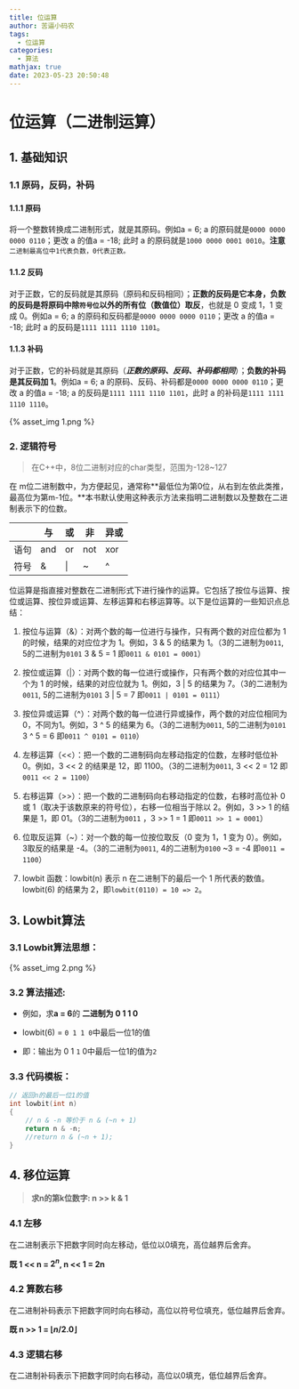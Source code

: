 ```yaml
---
title: 位运算
author: 苦逼小码农
tags:
  - 位运算
categories:
  - 算法
mathjax: true
date: 2023-05-23 20:50:48
---
```


# 位运算（二进制运算）



## 1. 基础知识

### 1.1 原码，反码，补码

#### 1.1.1 原码

将一个整数转换成二进制形式，就是其原码。例如a = 6; a 的原码就是`0000 0000 0000 0110`；更改 a 的值a = -18; 此时 a 的原码就是`1000 0000 0001 0010`。**注意**`二进制最高位中1代表负数，0代表正数。`

#### 1.1.2 反码

对于正数，它的反码就是其原码（原码和反码相同）；**正数的反码是它本身，负数的反码是将原码中除`符号位`以外的所有位（数值位）取反**，也就是 0 变成 1，1 变成 0。例如a = 6; a 的原码和反码都是`0000 0000 0000 0110`；更改 a 的值a = -18; 此时 a 的反码是`1111 1111 1110 1101`。

#### 1.1.3 补码

对于正数，它的补码就是其原码（***正数的原码、反码、补码都相同***）；**负数的补码是其反码加 1**。例如a = 6; a 的原码、反码、补码都是`0000 0000 0000 0110`；更改 a 的值a = -18; a 的反码是`1111 1111 1110 1101`，此时 a 的补码是`1111 1111 1110 1110`。

{% asset_img 1.png %}





### 2. 逻辑符号

> 在C++中，8位二进制对应的char类型，范围为-128~127

在 m位二进制数中，为方便起见，通常称**最低位为第0位，从右到左依此类推，最高位为第m-1位。**本书默认使用这种表示方法来指明二进制数以及整数在二进制表示下的位数。

|      | 与   | 或   | 非   | 异或 |
| ---- | ---- | ---- | ---- | ---- |
| 语句 | and  | or   | not  | xor  |
| 符号 | &    | \|   | ~    | ^    |

位运算是指直接对整数在二进制形式下进行操作的运算。它包括了按位与运算、按位或运算、按位异或运算、左移运算和右移运算等。以下是位运算的一些知识点总结：

1. 按位与运算（&）：对两个数的每一位进行与操作，只有两个数的对应位都为 1 的时候，结果的对应位才为 1。例如，3 & 5 的结果为 1。（3的二进制为`0011`, 5的二进制为`0101` 3 & 5 = 1 即`0011 & 0101 = 0001`）

2. 按位或运算（|）：对两个数的每一位进行或操作，只有两个数的对应位其中一个为 1 的时候，结果的对应位就为 1。例如，3 | 5 的结果为 7。（3的二进制为`0011`, 5的二进制为`0101` 3 | 5 = 7 即`0011 | 0101 = 0111`）
3. 按位异或运算（^）：对两个数的每一位进行异或操作，两个数的对应位相同为0，不同为1。例如，3 ^ 5 的结果为 6。（3的二进制为`0011`, 5的二进制为`0101` 3 ^ 5 = 6 即`0011 ^ 0101 = 0110`）
4. 左移运算（<<）：把一个数的二进制码向左移动指定的位数，左移时低位补 0。例如，3 << 2 的结果是 12，即 1100。（3的二进制为`0011`,  3 << 2 = 12 即`0011 << 2 = 1100`）
5. 右移运算（>>）：把一个数的二进制码向右移动指定的位数，右移时高位补 0 或 1（取决于该数原来的符号位），右移一位相当于除以 2。例如，3 >> 1 的结果是 1，即 01。（3的二进制为`0011` ，3 >> 1 = 1 即`0011 >> 1 = 0001`）
6. 位取反运算（~）：对一个数的每一位按位取反（0 变为 1，1 变为 0）。例如，3取反的结果是 -4。（3的二进制为`0011`, 4的二进制为`0100` ~3 = -4 即`0011 = 1100`）
7. lowbit 函数：lowbit(n) 表示 n 在二进制下的最后一个 1 所代表的数值。lowbit(6) 的结果为 2，即`lowbit(0110) = 10 => 2`。





## 3. Lowbit算法



### 3.1 Lowbit算法思想：

{% asset_img 2.png %}



### 3.2 算法描述:

- 例如，求**a = 6**的 **二进制为 0 1 1 0**

- lowbit(6) = `0 1 1 0`中最后一位1的值

- 即：输出为 0 1 `1` 0中最后一位1的值为`2`

  

### 3.3 代码模板：

```cpp
// 返回n的最后一位1的值
int lowbit(int n)
{
	// n & -n 等价于 n & (~n + 1)
    return n & -n;
    //return n & (~n + 1);
}
```





## 4. 移位运算

> **求n的第k位数字: n >> k & 1**



### 4.1 左移

在二进制表示下把数字同时向左移动，低位以0填充，高位越界后舍弃。

**既	1 << n = $2^n$, 	n << 1 = 2n**



### 4.2 算数右移

在二进制补码表示下把数字同时向右移动，高位以符号位填充，低位越界后舍弃。

**既	n >> 1 = $\lfloor n/2.0 \rfloor$**



### 4.3 逻辑右移

在二进制补码表示下把数字同时向右移动，高位以0填充，低位越界后舍弃。
